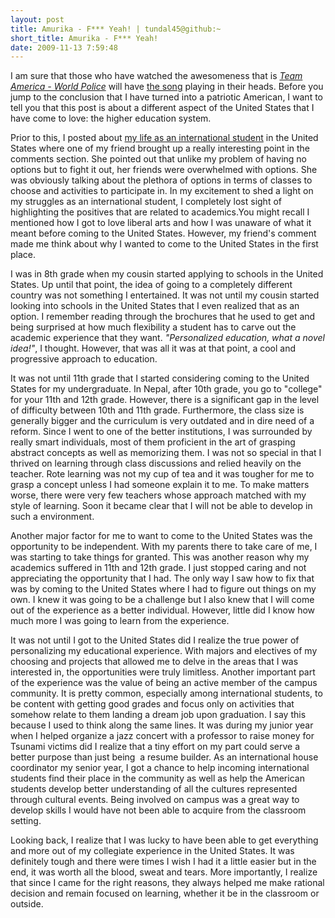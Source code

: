 ```yaml
---
layout: post
title: Amurika - F*** Yeah! | tundal45@github:~
short_title: Amurika - F*** Yeah!
date: 2009-11-13 7:59:48
---
```


I am sure that those who have watched the awesomeness that is _[Team
America - World Police](http://www.teamamerica.com/)_ will have [the
song](http://www.youtube.com/watch?v=sWS-FoXbjVI) playing in their
heads. Before you jump to the conclusion that I have turned into a
patriotic American, I want to tell you that this post is about a
different aspect of the United States that I have come to love: the
higher education system.

Prior to this, I posted about [my life as an international
student]({{site.baseurl}}/life-as-an-international-student.html) in the
United States where one of my friend brought up a really interesting
point in the comments section. She pointed out that unlike my problem of
having no options but to fight it out, her friends were overwhelmed with
options. She was obviously talking about the plethora of options in
terms of classes to choose and activities to participate in. In my
excitement to shed a light on my struggles as an international student,
I completely lost sight of highlighting the positives that are related
to academics.You might recall I mentioned how I got to love liberal arts
and how I was unaware of what it meant before coming to the United
States. However, my friend's comment made me think about why I wanted to
come to the United States in the first place.

I was in 8th grade when my cousin started applying to schools in the
United States. Up until that point, the idea of going to a completely
different country was not something I entertained. It was not until my
cousin started looking into schools in the United States that I even
realized that as an option. I remember reading through the brochures
that he used to get and being surprised at how much flexibility a
student has to carve out the academic experience that they want.
_"Personalized education, what a novel idea!"_, I thought. However, that
was all it was at that point, a cool and progressive approach to
education.

It was not until 11th grade that I started considering coming to the
United States for my undergraduate. In Nepal, after 10th grade, you go
to "college" for your 11th and 12th grade. However, there is a
significant gap in the level of difficulty between 10th and 11th grade.
Furthermore, the class size is generally bigger and the curriculum is
very outdated and in dire need of a reform. Since I went to one of the
better institutions, I was surrounded by really smart individuals, most
of them proficient in the art of grasping abstract concepts as well as
memorizing them. I was not so special in that I thrived on learning
through class discussions and relied heavily on the teacher. Rote
learning was not my cup of tea and it was tougher for me to grasp a
concept unless I had someone explain it to me. To make matters worse,
there were very few teachers whose approach matched with my style of
learning. Soon it became clear that I will not be able to develop in
such a environment.

Another major factor for me to want to come to the United States was the
opportunity to be independent. With my parents there to take care of me,
I was starting to take things for granted. This was another reason why
my academics suffered in 11th and 12th grade. I just stopped caring and
not appreciating the opportunity that I had. The only way I saw how to
fix that was by coming to the United States where I had to figure out
things on my own. I knew it was going to be a challenge but I also knew
that I will come out of the experience as a better individual. However,
little did I know how much more I was going to learn from the
experience.

It was not until I got to the United States did I realize the true power
of personalizing my educational experience. With majors and electives of
my choosing and projects that allowed me to delve in the areas that I
was interested in, the opportunities were truly limitless. Another
important part of the experience was the value of being an active member
of the campus community. It is pretty common, especially among
international students, to be content with getting good grades and focus
only on activities that somehow relate to them landing a dream job upon
graduation. I say this because I used to think along the same lines. It
was during my junior year when I helped organize a jazz concert with a
professor to raise money for Tsunami victims did I realize that a tiny
effort on my part could serve a better purpose than just being  a resume
builder. As an international house coordinator my senior year, I got a
chance to help incoming international students find their place in the
community as well as help the American students develop better
understanding of all the cultures represented through cultural events.
Being involved on campus was a great way to develop skills I would have
not been able to acquire from the classroom setting.

Looking back, I realize that I was lucky to have been able to get
everything and more out of my collegiate experience in the United
States. It was definitely tough and there were times I wish I had it a
little easier but in the end, it was worth all the blood, sweat and
tears. More importantly, I realize that since I came for the right
reasons, they always helped me make rational decision and remain focused
on learning, whether it be in the classroom or outside.
